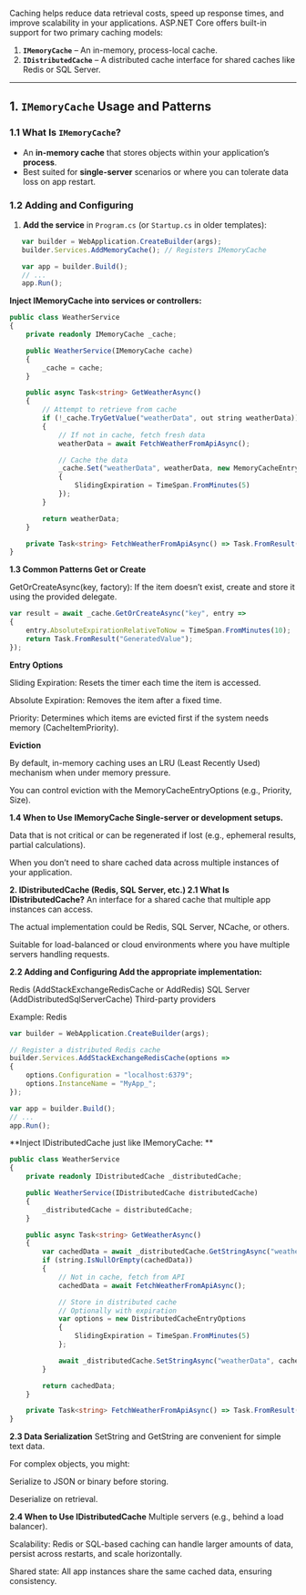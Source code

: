 Caching helps reduce data retrieval costs, speed up response times, and improve scalability in your applications. ASP.NET Core offers built-in support for two primary caching models:

1. **`IMemoryCache`** – An in-memory, process-local cache.  
2. **`IDistributedCache`** – A distributed cache interface for shared caches like Redis or SQL Server.

---

## 1. `IMemoryCache` Usage and Patterns

### 1.1 What Is `IMemoryCache`?
- An **in-memory cache** that stores objects within your application’s **process**.
- Best suited for **single-server** scenarios or where you can tolerate data loss on app restart.

### 1.2 Adding and Configuring
1. **Add the service** in `Program.cs` (or `Startup.cs` in older templates):

```typescript
   var builder = WebApplication.CreateBuilder(args);
   builder.Services.AddMemoryCache(); // Registers IMemoryCache

   var app = builder.Build();
   // ...
   app.Run();
```

**Inject IMemoryCache into services or controllers:**

```typescript
public class WeatherService
{
    private readonly IMemoryCache _cache;

    public WeatherService(IMemoryCache cache)
    {
        _cache = cache;
    }

    public async Task<string> GetWeatherAsync()
    {
        // Attempt to retrieve from cache
        if (!_cache.TryGetValue("weatherData", out string weatherData))
        {
            // If not in cache, fetch fresh data
            weatherData = await FetchWeatherFromApiAsync();

            // Cache the data
            _cache.Set("weatherData", weatherData, new MemoryCacheEntryOptions
            {
                SlidingExpiration = TimeSpan.FromMinutes(5)
            });
        }

        return weatherData;
    }

    private Task<string> FetchWeatherFromApiAsync() => Task.FromResult("Sunny");
}
```

**1.3 Common Patterns
Get or Create**

GetOrCreateAsync(key, factory): If the item doesn’t exist, create and store it using the provided delegate.

```typescript
var result = await _cache.GetOrCreateAsync("key", entry =>
{
    entry.AbsoluteExpirationRelativeToNow = TimeSpan.FromMinutes(10);
    return Task.FromResult("GeneratedValue");
});
```

**Entry Options**

Sliding Expiration: Resets the timer each time the item is accessed.

Absolute Expiration: Removes the item after a fixed time.

Priority: Determines which items are evicted first if the system needs memory (CacheItemPriority).

**Eviction**

By default, in-memory caching uses an LRU (Least Recently Used) mechanism when under memory pressure.

You can control eviction with the MemoryCacheEntryOptions (e.g., Priority, Size).

**1.4 When to Use IMemoryCache
Single-server or development setups.**

Data that is not critical or can be regenerated if lost (e.g., ephemeral results, partial calculations).

When you don’t need to share cached data across multiple instances of your application.

**2. IDistributedCache (Redis, SQL Server, etc.)
2.1 What Is IDistributedCache?**
An interface for a shared cache that multiple app instances can access.

The actual implementation could be Redis, SQL Server, NCache, or others.

Suitable for load-balanced or cloud environments where you have multiple servers handling requests.

**2.2 Adding and Configuring
Add the appropriate implementation:**

Redis (AddStackExchangeRedisCache or AddRedis)
SQL Server (AddDistributedSqlServerCache)
Third-party providers

Example: Redis

```typescript
var builder = WebApplication.CreateBuilder(args);

// Register a distributed Redis cache
builder.Services.AddStackExchangeRedisCache(options =>
{
    options.Configuration = "localhost:6379";
    options.InstanceName = "MyApp_";
});

var app = builder.Build();
// ...
app.Run();
```
**Inject IDistributedCache just like IMemoryCache:
**
```typescript
public class WeatherService
{
    private readonly IDistributedCache _distributedCache;

    public WeatherService(IDistributedCache distributedCache)
    {
        _distributedCache = distributedCache;
    }

    public async Task<string> GetWeatherAsync()
    {
        var cachedData = await _distributedCache.GetStringAsync("weatherData");
        if (string.IsNullOrEmpty(cachedData))
        {
            // Not in cache, fetch from API
            cachedData = await FetchWeatherFromApiAsync();

            // Store in distributed cache
            // Optionally with expiration
            var options = new DistributedCacheEntryOptions
            {
                SlidingExpiration = TimeSpan.FromMinutes(5)
            };

            await _distributedCache.SetStringAsync("weatherData", cachedData, options);
        }

        return cachedData;
    }

    private Task<string> FetchWeatherFromApiAsync() => Task.FromResult("Cloudy");
}
```

**2.3 Data Serialization**
SetString and GetString are convenient for simple text data.

For complex objects, you might:

Serialize to JSON or binary before storing.

Deserialize on retrieval.

**2.4 When to Use IDistributedCache**
Multiple servers (e.g., behind a load balancer).

Scalability: Redis or SQL-based caching can handle larger amounts of data, persist across restarts, and scale horizontally.

Shared state: All app instances share the same cached data, ensuring consistency.